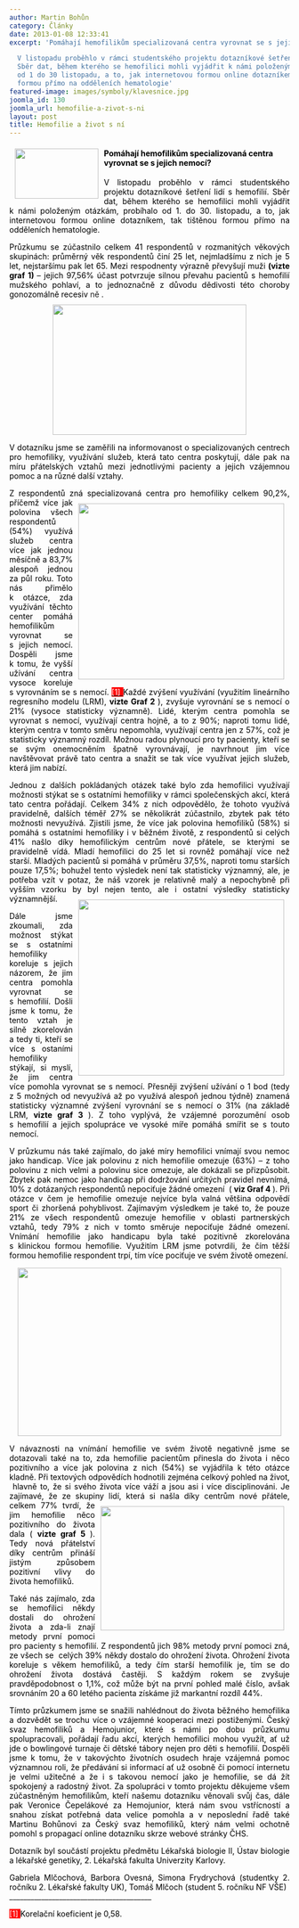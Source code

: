 ```yaml
---
author: Martin Bohůn
category: Články
date: 2013-01-08 12:33:41
excerpt: 'Pomáhají hemofilikům specializovaná centra vyrovnat se s jejich nemocí

  V listopadu proběhlo v rámci studentského projektu dotazníkové šetření lidí s hemofilií
  Sběr dat, během kterého se hemofilici mohli vyjádřit k námi položeným otázkám, probíhalo
  od 1 do 30 listopadu, a to, jak internetovou formou online dotazníkem, tak tištěnou
  formou přímo na odděleních hematologie'
featured-image: images/symboly/klavesnice.jpg
joomla_id: 130
joomla_url: hemofilie-a-zivot-s-ni
layout: post
title: Hemofilie a život s ní
---
```


<h4>
 <img border="0" height="90" src="{{ site.baseurl }}/images/symboly/klavesnice.jpg" style="float: left; margin-left: 10px; margin-right: 10px;" width="150"/>
 <span style="color: #000000;">
  Pomáhají hemofilikům specializovaná centra vyrovnat se s jejich nemocí?
 </span>
</h4>
<p style="text-align: justify;">
 <span style="color: #000000;">
  V listopadu proběhlo v rámci studentského projektu dotazníkové šetření lidí s hemofilií. Sběr dat, během kterého se hemofilici mohli vyjádřit k námi položeným otázkám, probíhalo od 1. do 30. listopadu, a to, jak internetovou formou online dotazníkem, tak tištěnou formou přímo na odděleních hematologie.
 </span>
</p>
<p style="text-align: justify;">
 <span style="color: #000000;">
  Průzkumu se zúčastnilo celkem 41 respondentů v rozmanitých věkových skupinách: průměrný věk respondentů činí 25 let, nejmladšímu z nich je 5 let, nejstaršímu pak let 65. Mezi respodnenty výrazně převyšují muži
  <strong>
   (vizte graf 1)
  </strong>
  – jejich 97,56% účast potvrzuje silnou převahu pacientů s hemofilií mužského pohlaví, a to jednoznačně z důvodu dědivosti této choroby gonozomálně recesiv
 </span>
 ně
 <span style="color: #000000;">
  .
  <img border="0" height="234" src="{{ site.baseurl }}/images/dokumenty-pdf-doc/grafy/graf_3.png" style="display: block; margin: 10px auto; vertical-align: middle;" width="348"/>
 </span>
</p>
<p style="text-align: justify;">
 <span style="color: #000000;">
  V dotazníku jsme se zaměřili na informovanost o specializovaných centrech pro hemofiliky, využívání služeb, která tato centra poskytují, dále pak na míru přátelských vztahů mezi jednotlivými pacienty a jejich vzájemnou pomoc a na různé další vztahy.
 </span>
</p>
<p style="text-align: justify;">
 <span style="color: #000000;">
  Z respondentů zná specializovaná centra pro hemofiliky celkem 90,2%, příčemž více jak
  <img border="0" height="316" src="{{ site.baseurl }}/images/dokumenty-pdf-doc/grafy/graf_4.png" style="float: right; margin: 10px;" width="370"/>
  polovina všech respondentů (54%) využívá služeb centra více jak jednou měsíčně a 83,7% alespoň jednou za půl roku. Toto nás přimělo k otázce, zda využívání těchto center pomáhá hemofilikům vyrovnat se s jejich nemocí. Dospěli jsme k tomu, že vyšší užívání centra vysoce koreluje s vyrovnáním se s nemocí.
  <span style="color: #ffffff; background-color: #ff0000;">
   <a href="#_ftn1" title="">
    <span style="color: #ffffff; background-color: #ff0000;">
     [1]
    </span>
   </a>
  </span>
  Každé zvýšení využívání (využitím lineárního regresního modelu (LRM),
  <strong>
   vizte Graf 2
  </strong>
  ), zvyšuje vyrovnání se s nemocí o 21% (vysoce statisticky významně). Lidé, kterým centra pomohla se vyrovnat s nemocí, využívají centra hojně, a to z 90%; naproti tomu lidé, kterým centra v tomto směru nepomohla, využívají centra jen z 57%, což je statisticky významný rozdíl. Možnou radou plynoucí pro ty pacienty, kteří se se svým onemocněním špatně vyrovnávají, je navrhnout jim více navštěvovat právě tato centra a snažit se tak více využívat jejich služeb, která jim nabízí.
 </span>
</p>
<div style="text-align: left;">
 <p style="text-align: justify;">
  <span style="color: #000000;">
   Jednou z dalších pokládaných otázek také bylo zda hemofilici využívají možnosti stýkat se s ostatními hemofiliky v rámci společenských akcí, která tato centra pořádají. Celkem 34% z nich odpovědělo, že tohoto využívá pravidelně, dalších téměř 27% se několikrát zúčastnilo, zbytek pak této možnosti nevyužívá. Zjistili jsme, že více jak polovina hemofiliků (58%) si pomáhá s ostatními hemofiliky i v běžném životě, z respondentů si celých 41% našlo díky hemofilickým centrům nové přátele, se kterými se pravidelně vídá. Mladí hemofilici do 25 let si rovněž pomáhají více než starší. Mladých pacientů si pomáhá v průměru 37,5%, naproti tomu starších pouze 17,5%; bohužel tento výsledek není tak statisticky významný, ale, je potřeba vzít v potaz, že náš vzorek je relativně malý a nepochybně při vyšším vzorku by byl nejen tento, ale i ostatní výsledky statisticky významnější.
   <img border="0" height="316" src="{{ site.baseurl }}/images/dokumenty-pdf-doc/grafy/graf_2.png" style="margin: 10px; float: right;" width="370"/>
  </span>
 </p>
 <p style="text-align: justify;">
  <span style="color: #000000;">
   Dále jsme zkoumali, zda možnost stýkat se s ostatními hemofiliky koreluje s jejich názorem, že jim centra pomohla vyrovnat se s hemofilií. Došli jsme k tomu, že tento vztah je silně zkorelován a tedy ti, kteří se více s ostaními hemofiliky stýkají, si myslí, že jim centra více pomohla vyrovnat se s nemocí. Přesněji zvýšení užívání o 1 bod (tedy z 5 možných od nevyužívá až po využívá alespoň jednou týdně) znamená statisticky významné zvýšení vyrovnání se s nemocí o 31% (na základě LRM,
   <strong>
    vizte graf 3
   </strong>
   ). Z toho vyplývá, že vzájemné porozumění osob s hemofilií a jejich spolupráce ve vysoké míře pomáhá smířit se s touto nemocí.
  </span>
 </p>
 <p style="text-align: justify;">
  <span style="color: #000000;">
   V průzkumu nás také zajímalo, do jaké míry hemofilici vnímají svou nemoc jako handicap. Více jak polovinu z nich hemofilie omezuje (63%) – z toho polovinu z nich velmi a polovinu sice omezuje, ale dokázali se přizpůsobit. Zbytek pak nemoc jako handicap při dodržování určitých pravidel nevnímá, 10% z dotázaných respondentů nepociťuje žádné omezení  (
   <strong>
    viz Graf 4
   </strong>
   ). Při otázce v čem je hemofilie omezuje nejvíce byla valná většina odpovědí sport či zhoršená pohyblivost. Zajímavým výsledkem je také to, že pouze 21% ze všech respondentů omezuje hemofilie v oblasti partnerských vztahů, tedy 79% z nich v tomto směruje nepociťuje žádné omezení. Vnímání hemofilie jako handicapu byla také pozitivně zkorelována s klinickou formou hemofilie. Využitím LRM jsme potvrdili, že čím těžší formou hemofilie respondent trpí, tím více pociťuje ve svém životě omezení.
  </span>
 </p>
 <p>
  <img alt="" border="0" height="302" src="{{ site.baseurl }}/images/dokumenty-pdf-doc/grafy/graf_5.png" style="display: block; margin-left: auto; margin-right: auto;" width="474"/>
 </p>
 <p style="text-align: justify;">
  <span style="color: #000000;">
  </span>
  <span style="color: #000000;">
   V návaznosti na vnímání hemofilie ve svém životě negativně jsme se dotazovali také na to, zda hemofilie pacientům přinesla do života i něco pozitivního a více jak polovina z nich (54%) se vyjádřila k této otázce kladně. Při textových odpovědích hodnotili zejména celkový pohled na život,  hlavně to, že si svého života více váží a jsou asi i více disciplinováni. Je zajímavé, že ze skupiny lidí,
   <img border="0" height="223" src="{{ site.baseurl }}/images/dokumenty-pdf-doc/grafy/graf_1.png" style="margin: 10px; float: right;" width="330"/>
   která si našla díky centrům nové přátele, celkem 77% tvrdí, že jim hemofilie něco pozitivního do života dala (
   <strong>
    vizte graf 5
   </strong>
   ). Tedy nová přátelství díky centrům přináší jistým způsobem pozitivní vlivy do života hemofiliků.
  </span>
 </p>
 <p style="text-align: justify;">
  <span style="color: #000000;">
   Také nás zajímalo, zda se hemofilici někdy dostali do ohrožení života a zda-li znají metody první pomoci pro pacienty s hemofilií. Z respondentů jich 98% metody první pomoci zná, ze všech se  celých 39% někdy dostalo do ohrožení života. Ohrožení života koreluje s věkem hemofiliků, a tedy čím starší hemofilik je, tím se do ohrožení života dostává častěji. S každým rokem se zvyšuje pravděpodobnost o 1,1%, což může být na první pohled malé číslo, avšak srovnáním 20 a 60 letého pacienta získáme již markantní rozdíl 44%.
  </span>
 </p>
 <p style="text-align: justify;">
  <span style="color: #000000;">
   Tímto průzkumem jsme se snažili nahlédnout do života běžného hemofilika a dozvědět se trochu více o vzájemné kooperaci mezi postiženými. Český svaz hemofiliků a Hemojunior, které s námi po dobu průzkumu spolupracovali, pořádají řadu akcí, kterých hemofilici mohou využít, ať už jde o bowlingové turnaje či dětské tábory nejen pro děti s hemofilií. Dospěli jsme k tomu, že v takovýchto životních osudech hraje vzájemná pomoc významnou roli, že předávání si informací ať už osobně či pomocí internetu je velmi užitečné a že i s takovou nemocí jako je hemofilie, se dá žít spokojený a radostný život. Za spolupráci v tomto projektu děkujeme všem zúčastněným hemofilikům, kteří našemu dotazníku věnovali svůj čas, dále pak Veronice Čepelákové za Hemojunior, která nám svou vstřícností a snahou získat potřebná data velice pomohla a v neposlední řadě také Martinu Bohůnovi za Český svaz hemofiliků, který nám velmi ochotně pomohl s propagací online dotazníku skrze webové stránky ČHS.
  </span>
 </p>
 <p style="text-align: justify;">
  <span style="color: #000000;">
   Dotazník byl součástí projektu předmětu Lékařská biologie II, Ústav biologie a lékařské genetiky, 2. Lékařská fakulta Univerzity Karlovy.
  </span>
 </p>
 <p style="text-align: justify;">
  <span style="color: #000000;">
   Gabriela Mlčochová, Barbora Ovesná, Simona Frydrychová (studentky 2. ročníku 2. Lékařské fakulty UK), Tomáš Mlčoch (student 5. ročníku NF VŠE)
   <br/>
  </span>
  ________________________________________
 </p>
 <p style="text-align: justify;">
  <span style="background-color: #ff0000; color: #ffffff;">
   [1]
  </span>
  <span style="color: #000000;">
   Korelační koeficient je 0,58.
  </span>
 </p>
</div>
<p>
 <span style="color: #000000;">
 </span>
</p>
